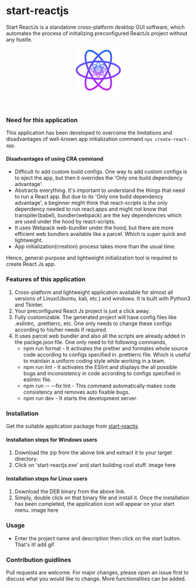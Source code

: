 # start-reactjs  
Start ReactJs is a standalone cross-platform desktop GUI software, which automates the process of initializing preconfigured ReactJs project without any hustle.
<br>
<p align="center">
<img src= "https://raw.githubusercontent.com/spzala19/start-reactjs/master/docs/images/logo.png?token=AK6W7WITYE3PZP2EOALPV427QVLLM" height="130px" width="130px" />
</p>
<br>

### Need for this application
This application has been developed to overcome the limitations and disadvantages of well-known app initialization command `npx create-react-app`.
#### Disadvantages of using CRA command
- Difficult to add custom build configs. One way to add custom configs is to eject the app, but then it overrides the 'Only one build dependency advantage'.
- Abstracts everything. It's important to understand the things that need to run a React app. But due to its 'Only one build dependency advantage', a beginner might think that react-scripts is the only dependency needed to run react apps and might not know that transpiler(babel), bundler(webpack) are the key dependencies which are used under the hood by react-scripts.
- It uses Webpack web-bundler under the hood, but there are more efficient web bundlers available like a parcel. Which is super quick and lightweight.
- App initialization(creation) process takes more than the usual time.

Hence, general-purpose and lightweight initialization tool is required to create React Js app.

### Features of this application
1. Cross-platform and lightweight application available for almost all versions of Linux(Ubuntu, kali, etc.) and windows. It is built with Python3 and Tkinter.
2. Your preconfigured React Js project is just a click away.
3. Fully customizable. The generated project will have config files like .eslintrc, .prettierrc, etc. One only needs to change these configs according to his/her needs if required.
4. It uses parcel web bundler and also all the scripts are already added in the packge.json file. One only need to hit following commands,
    * npm run format - It activates the prettier and formates whole source code according to configs specified in .prettierrc file. Which is useful to maintain a uniform coding style while working in a team.
    * npm run lint - It activates the ESlint and displays the all possible bugs and inconsistency in code according to configs specified in eslintrc file.
    * npm run -- --fix lint - This command automatically makes code consistency and removes auto fixable bugs.
    * npm run dev - It starts the development server.
  
  ### Installation
  Get the suitable application package from [start-reactjs](https://spzala19.github.io/start-reactjs/)
  
  #### Installation steps for Windows users
  1. Download the zip from the above link and extract it to your target directory.
  2. Click on 'start-reactjs.exe' and start building cool stuff.
  image here
  
  #### Installation steps for Linux users
  1. Download the DEB binary from the above link.
  2. Simply,  double click on that binary file and install it. Once the installation has been completed, the application icon will appear on your start menu.
  image here
  
  ### Usage
  - Enter the project name and description then click on the start button. That's it!
  add gif
  
  ### Contribution guidlines
  Pull requests are welcome. For major changes, please open an issue first to discuss what you would like to change. More functionalities can be added.
  
    
  
